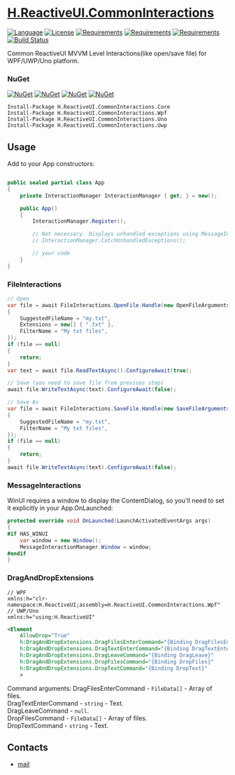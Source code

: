 # [H.ReactiveUI.CommonInteractions](https://github.com/HavenDV/H.ReactiveUI.CommonInteractions/) 

[![Language](https://img.shields.io/badge/language-C%23-blue.svg?style=flat-square)](https://github.com/HavenDV/H.ReactiveUI.CommonInteractions/search?l=C%23&o=desc&s=&type=Code) 
[![License](https://img.shields.io/github/license/HavenDV/H.ReactiveUI.CommonInteractions.svg?label=License&maxAge=86400)](LICENSE.md) 
[![Requirements](https://img.shields.io/badge/Requirements-.NET%20Standard%202.0-blue.svg)](https://github.com/dotnet/standard/blob/master/docs/versions/netstandard2.0.md)
[![Requirements](https://img.shields.io/badge/Requirements-.NET%20Framework%204.0-blue.svg)](https://github.com/microsoft/dotnet/blob/master/releases/net40/README.md)
[![Requirements](https://img.shields.io/badge/Requirements-.NET%20Framework%204.5-blue.svg)](https://github.com/microsoft/dotnet/blob/master/releases/net45/README.md)
[![Build Status](https://github.com/HavenDV/H.ReactiveUI.CommonInteractions/actions/workflows/dotnet.yml/badge.svg)](https://github.com/HavenDV/H.ReactiveUI.CommonInteractions/actions/workflows/dotnet.yml)

Common ReactiveUI MVVM Level Interactions(like open/save file) for WPF/UWP/Uno platform.

### NuGet

[![NuGet](https://img.shields.io/nuget/dt/H.ReactiveUI.CommonInteractions.Core.svg?style=flat-square&label=H.ReactiveUI.CommonInteractions.Core)](https://www.nuget.org/packages/H.ReactiveUI.CommonInteractions.Core/)
[![NuGet](https://img.shields.io/nuget/dt/H.ReactiveUI.CommonInteractions.Wpf.svg?style=flat-square&label=H.ReactiveUI.CommonInteractions.Wpf)](https://www.nuget.org/packages/H.ReactiveUI.CommonInteractions.Wpf/)
[![NuGet](https://img.shields.io/nuget/dt/H.ReactiveUI.CommonInteractions.Uno.svg?style=flat-square&label=H.ReactiveUI.CommonInteractions.Uno)](https://www.nuget.org/packages/H.ReactiveUI.CommonInteractions.Uno/)
[![NuGet](https://img.shields.io/nuget/dt/H.ReactiveUI.CommonInteractions.Uwp.svg?style=flat-square&label=H.ReactiveUI.CommonInteractions.Uwp)](https://www.nuget.org/packages/H.ReactiveUI.CommonInteractions.Uwp/)

```
Install-Package H.ReactiveUI.CommonInteractions.Core
Install-Package H.ReactiveUI.CommonInteractions.Wpf
Install-Package H.ReactiveUI.CommonInteractions.Uno
Install-Package H.ReactiveUI.CommonInteractions.Uwp
```

## Usage
Add to your App constructors:
```cs

public sealed partial class App
{
    private InteractionManager InteractionManager { get; } = new();

    public App()
    {
        InteractionManager.Register();

        // Not necessary. Displays unhandled exceptions using MessageInteractions.Exception.
        // InteractionManager.CatchUnhandledExceptions();

        // your code
    }
}
```

### FileInteractions
```cs
// Open
var file = await FileInteractions.OpenFile.Handle(new OpenFileArguments
{
    SuggestedFileName = "my.txt",
    Extensions = new[] { ".txt" },
    FilterName = "My txt files",
});
if (file == null)
{
    return;
}
var text = await file.ReadTextAsync().ConfigureAwait(true);

// Save (you need to save file from previuos step)
await file.WriteTextAsync(text).ConfigureAwait(false);

// Save As
var file = await FileInteractions.SaveFile.Handle(new SaveFileArguments(".txt")
{
    SuggestedFileName = "my.txt",
    FilterName = "My txt files",
});
if (file == null)
{
    return;
}
await file.WriteTextAsync(text).ConfigureAwait(false);
```

### MessageInteractions

WinUI requires a window to display the ContentDialog, so you'll need to set it explicitly in your App.OnLaunched:
```cs
protected override void OnLaunched(LaunchActivatedEventArgs args)
{
#if HAS_WINUI
    var window = new Window();
    MessageInteractionManager.Window = window;
#endif
}
```


### DragAndDropExtensions
```
// WPF
xmlns:h="clr-namespace:H.ReactiveUI;assembly=H.ReactiveUI.CommonInteractions.Wpf" 
// UWP/Uno
xmlns:h="using:H.ReactiveUI"
```
```xml
<Element
    AllowDrop="True"
    h:DragAndDropExtensions.DragFilesEnterCommand="{Binding DragFilesEnter}"
    h:DragAndDropExtensions.DragTextEnterCommand="{Binding DragTextEnter}"
    h:DragAndDropExtensions.DragLeaveCommand="{Binding DragLeave}"
    h:DragAndDropExtensions.DropFilesCommand="{Binding DropFiles}"
    h:DragAndDropExtensions.DropTextCommand="{Binding DropText}"
    >
```

Command arguments:
DragFilesEnterCommand - `FileData[]` - Array of files.  
DragTextEnterCommand - `string` - Text.  
DragLeaveCommand - `null`.  
DropFilesCommand - `FileData[]` - Array of files.  
DropTextCommand - `string` - Text.  

## Contacts
* [mail](mailto:havendv@gmail.com)